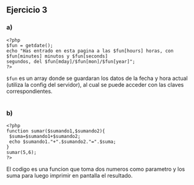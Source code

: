 ## Ejercicio 3
### a)
```
<?php
$fun = getdate();
echo "Has entrado en esta pagina a las $fun[hours] horas, con $fun[minutes] minutos y $fun[seconds]
segundos, del $fun[mday]/$fun[mon]/$fun[year]";
?>
```
`$fun` es un array donde se guardaran los datos de la fecha y hora actual (utiliza la config del servidor), al cual se puede acceder con las claves correspondientes.
#
### b)
```
<?php
function sumar($sumando1,$sumando2){
 $suma=$sumando1+$sumando2;
 echo $sumando1."+".$sumando2."=".$suma;
}
sumar(5,6);
?>
```
El codigo es una funcion que toma dos numeros como parametro y los suma para luego imprimir en pantalla el resultado.